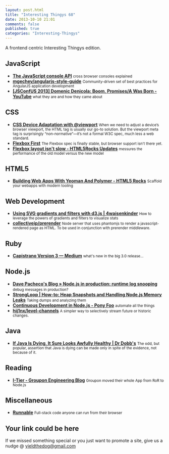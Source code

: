```yaml
--- 
layout: post.html 
title: "Interesting Thingys 68" 
date: 2013-10-10 21:01
comments: false 
published: true 
categories: "Interesting-Thingys" 
--- 
```

A frontend centric Interesting Thingys edition.

<!-- More -->

## JavaScript

- **[The JavaScript console API](http://www.2ality.com/2013/10/console-api.html)**
    <small>cross browser consoles explained</small>
- **[mgechev/angularjs-style-guide](https://github.com/mgechev/angularjs-style-guide)**
    <small>Community-driven set of best practices for AngularJS application development </small>
- **[[JSConfUS 2013] Domenic Denicola: Boom, Promises/A Was Born - YouTube](http://www.youtube.com/watch?v=V2Q13hzTGmA)**
    <small>what they are and how they came about</small>
 
## CSS

- **[CSS Device Adaptation with @viewport](http://blog.teamtreehouse.com/thinking-ahead-css-device-adaptation-with-viewport)**
    <small>When we need to adjust a device’s browser viewport, the HTML <meta name="viewport"> tag is usually our go-to solution. But the viewport meta tag is surprisingly “non-normative”––it’s not a formal W3C spec, much less a web standard.</small>
- **[Flexbox First](http://www.planningforaliens.com/blog/2013/10/07/flexbox-first/)**
    <small>The Flexbox spec is finally stable, but browser support isn't there yet.</small>
- **[Flexbox layout isn't slow - HTML5Rocks Updates](http://updates.html5rocks.com/2013/10/Flexbox-layout-isn-t-slow)**
    <small>messures the performance of the old model versus the new model</small>
 
## HTML5

- **[Building Web Apps With Yeoman And Polymer - HTML5 Rocks](http://www.html5rocks.com/en/tutorials/webcomponents/yeoman/)**
    <small>Scaffold your webapps with modern tooling</small>
 
## Web Development

- **[Using SVG gradients and filters with d3.js | 4waisenkinder](http://4waisenkinder.de/blog/2013/09/28/using-gradient-and-shadows-with-d3-dot-js/)**
    <small>How to leverage the powers of gradients and filters to visualize stats</small>
- **[collectiveip/prerender](https://github.com/collectiveip/prerender)**
    <small>Node server that uses phantomjs to render a javascript-rendered page as HTML. To be used in conjunction with prerender middleware.</small>
 
## Ruby

- **[Capistrano Version 3 — Medium](https://medium.com/p/ba896a142ac)**
    <small>what's new in the big 3.0 release...</small>
 
## Node.js

- **[Dave Pacheco's Blog » Node.js in production: runtime log snooping](http://dtrace.org/blogs/dap/2013/10/03/node-js-in-production-runtime-log-snooping/)**
    <small>debug messages in production?</small>
- **[StrongLoop | How-to: Heap Snapshots and Handling Node.js Memory Leaks](http://strongloop.com/strongblog/how-to-heap-snapshots/)**
    <small>Taking dumps and analyzing them</small>
- **[Continuous Development in Node.js - Pony Foo](http://blog.ponyfoo.com/2013/09/26/continuous-development-in-nodejs)**
    <small>automate all the things</small>
- **[hij1nx/level-channels](https://github.com/hij1nx/level-channels)**
    <small>A simpler way to selectively stream future or historic changes.</small>
 
## Java

- **[If Java Is Dying, It Sure Looks Awfully Healthy | Dr Dobb's](http://www.drdobbs.com/jvm/if-java-is-dying-it-sure-looks-awfully-h/240162390/)**
    <small>The odd, but popular, assertion that Java is dying can be made only in spite of the evidence, not because of it.</small>
 
## Reading

- **[I-Tier - Groupon Engineering Blog](https://engineering.groupon.com/2013/node-js/geekon-i-tier/)**
    <small>Groupon moved their whole App from RoR to Node.js</small>
 
## Miscellaneous

- **[ Runnable](http://runnable.com/)**
    <small>Full-stack code anyone can run from their browser</small>
 
## Your link could be here

If we missed something special or you just want to promote a site, give us a nudge @ <a href='&#109;&#97;&#105;&#108;t&#111;&#58;%7&#57;&#105;eld&#116;%68%65do%67&#64;gmail&#37;2&#69;c&#37;6&#70;m'>y&#105;eldt&#104;&#101;dog&#64;&#103;mail&#46;&#99;&#111;m</a>
